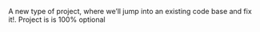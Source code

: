A new type of project, where we’ll jump into an existing code base and fix it!.
Project is is 100% optional
